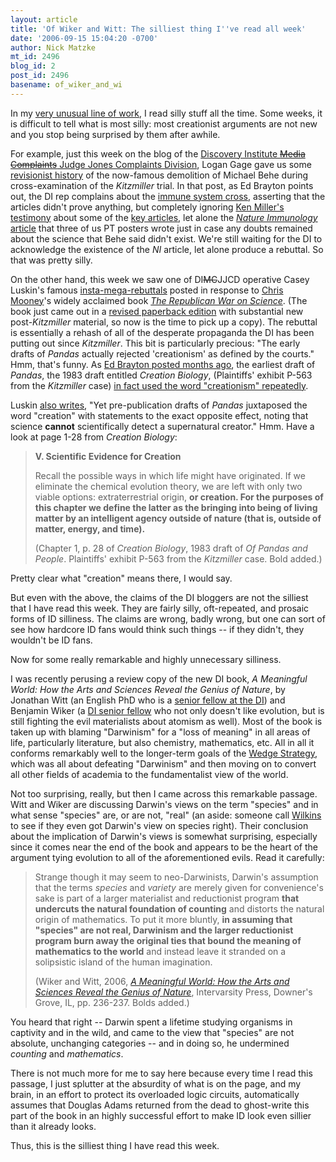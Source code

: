 ```yaml
---
layout: article
title: 'Of Wiker and Witt: The silliest thing I''ve read all week'
date: '2006-09-15 15:04:20 -0700'
author: Nick Matzke
mt_id: 2496
blog_id: 2
post_id: 2496
basename: of_wiker_and_wi
---
```

In my [very unusual line of work](http://www.ncseweb.org/ourstaff.asp#matzke), I read silly stuff all the time.  Some weeks, it is difficult to tell what is most silly: most creationist arguments are not new and you stop being surprised by them after awhile.

For example, just this week on the blog of the [Discovery Institute ~~Media Complaints~~ Judge Jones Complaints Division](http://www.evolutionnews.org/), Logan Gage gave us some [revisionist history](http://www.evolutionnews.org/2006/09/judge_jones_exposes_sad_state.html#more) of the now-famous demolition of Michael Behe during cross-examination of the _Kitzmiller_ trial.  In that post, as Ed Brayton points out, the DI rep complains about the [immune system cross](http://www2.ncseweb.org/wp/?p=124), asserting that the articles didn't prove anything, but completely ignoring [Ken Miller's testimony](http://www.talkorigins.org/faqs/dover/day1pm.html#day1pm93) about some of the [key articles](http://www2.ncseweb.org/kvd/exhibits/immune/index.html), let alone the [_Nature Immunology_ article](/archives/2006/04/pt-posters-in-n.html) that three of us PT posters wrote just in case any doubts remained about the science that Behe said didn't exist.  We're still waiting for the DI to acknowledge the existence of the _NI_ article, let alone produce a rebuttal.  So that was pretty silly.

On the other hand, this week we saw one of DI~~MC~~JJCD operative Casey Luskin's famous [insta-mega-rebuttals](http://www.discovery.org/scripts/viewDB/filesDB-download.php?command=download&amp;id=1095) posted in response to [Chris Mooney](http://www.scienceblogs.com/intersection/)'s widely acclaimed book [_The Republican War on Science_](http://www.waronscience.com/home.php).  (The book just came out in a [revised paperback edition](http://www.amazon.com/exec/obidos/ASIN/0465046762/chriscmooneyc-20/) with substantial new post-_Kitzmiller_ material, so now is the time to pick up a copy).  The rebuttal is essentially a rehash of all of the desperate propaganda the DI has been putting out since _Kitzmiller_.  This bit is particularly precious: "The early drafts of _Pandas_ actually rejected 'creationism' as defined by the courts."  Hmm, that's funny.  As [Ed Brayton posted months ago](http://scienceblogs.com/dispatches/2006/04/jon_buell_and_the_dover_ruling.php), the earliest draft of _Pandas_, the 1983 draft entitled _Creation Biology_, (Plaintiffs' exhibit P-563 from the _Kitzmiller_ case) [in fact used the word "creationism" repeatedly](http://scienceblogs.com/dispatches/2006/08/elsberry_fisks_cooper.php).  

Luskin [also writes](http://www.discovery.org/scripts/viewDB/filesDB-download.php?command=download&amp;id=1095), "Yet pre-publication drafts of _Pandas_ juxtaposed the word "creation" with statements to the exact opposite effect, noting that science **cannot** scientifically detect a supernatural creator."  Hmm.  Have a look at page 1-28 from _Creation Biology_:

> **V. Scientific Evidence for Creation**
> 
> Recall the possible ways in which life might have originated. If we eliminate the chemical evolution theory, we are left with only two viable options: extraterrestrial origin, **or creation. For the purposes of this chapter we define the latter as the bringing into being of living matter by an intelligent agency outside of nature (that is, outside of matter, energy, and time).**
> 
> (Chapter 1, p. 28 of _Creation Biology_, 1983 draft of _Of Pandas and People_.  Plaintiffs' exhibit P-563 from the _Kitzmiller_ case.  Bold added.)

Pretty clear what "creation" means there, I would say.  

But even with the above, the claims of the DI bloggers are not the silliest that I have read this week.  They are fairly silly, oft-repeated, and prosaic forms of ID silliness.  The claims are wrong, badly wrong, but one can sort of see how hardcore ID fans would think such things -- if they didn't, they wouldn't be ID fans.  

Now for some really remarkable and highly unnecessary silliness.

I was recently perusing a review copy of the new DI book, _A Meaningful World: How the Arts and Sciences Reveal the Genius of Nature_, by Jonathan Witt (an English PhD who is a [senior fellow at the DI](http://www.discovery.org/scripts/viewDB/index.php?command=view&amp;id=97&amp;isFellow=true)) and Benjamin Wiker (a [DI senior fellow](http://www.discovery.org/scripts/viewDB/index.php?command=view&amp;id=40&amp;isFellow=true) who not only doesn't like evolution, but is still fighting the evil materialists about atomism as well).  Most of the book is taken up with blaming "Darwinism" for a "loss of meaning" in all areas of life, particularly literature, but also chemistry, mathematics, etc.  All in all it conforms remarkably well to the longer-term goals of the [Wedge Strategy](http://www.seattleweekly.com/news/0605/discovery-wedge.php), which was all about defeating "Darwinism" and then moving on to convert all other fields of academia to the fundamentalist view of the world.

Not too surprising, really, but then I came across this remarkable passage.  Witt and Wiker are discussing Darwin's views on the term "species" and in what sense "species" are, or are not, "real" (an aside: someone call [Wilkins](http://www.scienceblogs.com/evolvingthoughts/) to see if they even got Darwin's view on species right).  Their conclusion about the implication of Darwin's views is somewhat surprising, especially since it comes near the end of the book and appears to be the heart of the argument tying evolution to all of the aforementioned evils.  Read it carefully:

> Strange though it may seem to neo-Darwinists, Darwin's assumption that the terms _species_ and _variety_ are merely given for convenience's sake is part of a larger materialist and reductionist program **that undercuts the natural foundation of counting** and distorts the natural origin of mathematics.  To put it more bluntly, **in assuming that "species" are not real, Darwinism and the larger reductionist program burn away the original ties that bound the meaning of mathematics to the world** and instead leave it stranded on a solipsistic island of the human imagination.
> 
> (Wiker and Witt, 2006, _[A Meaningful World: How the Arts and Sciences Reveal the Genius of Nature](http://www.discovery.org/scripts/viewDB/index.php?command=view&amp;id=229&amp;program=CSC&amp;isEvent=true)_, Intervarsity Press, Downer's Grove, IL, pp. 236-237.  Bolds added.)

You heard that right -- Darwin spent a lifetime studying organisms in captivity and in the wild, and came to the view that "species" are not absolute, unchanging categories -- and in doing so, he undermined _counting_ and _mathematics_.

There is not much more for me to say here because every time I read this passage, I just splutter at the absurdity of what is on the page, and my brain, in an effort to protect its overloaded logic circuits, automatically assumes that Douglas Adams returned from the dead to ghost-write this part of the book in an highly successful effort to make ID look even sillier than it already looks.  

Thus, this is the silliest thing I have read this week.
